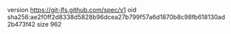 version https://git-lfs.github.com/spec/v1
oid sha256:ae2f0ff2d8338d5828b96dcea27b799f57a6d1870b8c98fb618130ad2b473f42
size 962
